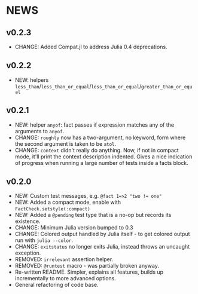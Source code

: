 # NEWS

## v0.2.3

* CHANGE: Added Compat.jl to address Julia 0.4 deprecations.

## v0.2.2

* NEW: helpers `less_than`/`less_than_or_equal`/`less_than_or_equal`/`greater_than_or_equal`

## v0.2.1

* NEW: helper `anyof`: fact passes if expression matches any of the arguments to `anyof`.
* CHANGE: `roughly` now has a two-argument, no keyword, form where the second argument is taken to be `atol`.
* CHANGE: `context` didn't really do anything. Now, if not in compact mode, it'll print the context description indented. Gives a nice indication of progress when running a large number of tests inside a facts block.

## v0.2.0

* NEW: Custom test messages, e.g. `@fact 1=>2 "two != one"`
* NEW: Added a compact mode, enable with `FactCheck.setstyle(:compact)`
* NEW: Added a `@pending` test type that is a no-op but records its existence.
* CHANGE: Minimum Julia version bumped to 0.3
* CHANGE: Colored output handled by Julia itself - to get colored output run with `julia --color`.
* CHANGE: `exitstatus` no longer exits Julia, instead throws an uncaught exception.
* REMOVED: `irrelevant` assertion helper.
* REMOVED: `@runtest` macro - was partially broken anyway.
* Re-written README. Simpler, explains all features, builds up incrementally to more advanced options.
* General refactoring of code base.
